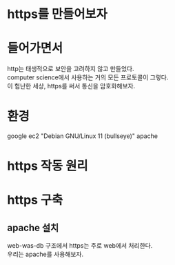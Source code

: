 # https를 만들어보자

# 들어가면서

http는 태생적으로 보안을 고려하지 않고 만들었다.<br>
computer science에서 사용하는 거의 모든 프로토콜이 그렇다.<br>
이 험난한 세상, https를 써서 통신을 암호화해보자. 

# 환경
google ec2 "Debian GNU/Linux 11 (bullseye)"
apache

# https 작동 원리


# https 구축

## apache 설치
web-was-db 구조에서 https는 주로 web에서 처리한다.<br>
우리는 apache를 사용해보자. <br>

